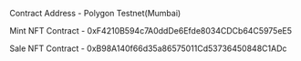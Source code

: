 Contract Address - Polygon Testnet(Mumbai)

Mint NFT Contract - 0xF4210B594c7A0ddDe6Efde8034CDCb64C5975eE5

Sale NFT Contract - 0xB98A140f66d35a86575011Cd53736450848C1ADc
